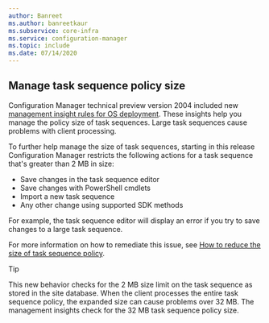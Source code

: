 ```yaml
---
author: Banreet
ms.author: banreetkaur
ms.subservice: core-infra
ms.service: configuration-manager
ms.topic: include
ms.date: 07/14/2020
---
```


## <a name="bkmk_tspol"></a> Manage task sequence policy size

<!--6888853-->

Configuration Manager technical preview version 2004 included new [management insight rules for OS deployment](../../technical-preview-2004.md#bkmk_osdmi). These insights help you manage the policy size of task sequences. Large task sequences cause problems with client processing.

To further help manage the size of task sequences, starting in this release Configuration Manager restricts the following actions for a task sequence that's greater than 2 MB in size:

- Save changes in the task sequence editor
- Save changes with PowerShell cmdlets
- Import a new task sequence
- Any other change using supported SDK methods

For example, the task sequence editor will display an error if you try to save changes to a large task sequence.

For more information on how to remediate this issue, see [How to reduce the size of task sequence policy](../../technical-preview-2004.md#how-to-reduce-the-size-of-task-sequence-policy).

> [!TIP]
> This new behavior checks for the 2 MB size limit on the task sequence as stored in the site database. When the client processes the entire task sequence policy, the expanded size can cause problems over 32 MB. The management insights check for the 32 MB task sequence policy size.
